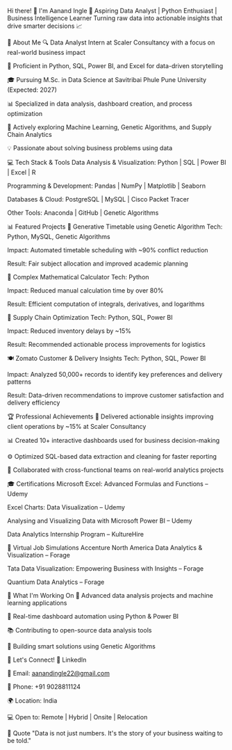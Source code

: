 Hi there! 👋 I'm Aanand Ingle
🚀 Aspiring Data Analyst | Python Enthusiast | Business Intelligence Learner
Turning raw data into actionable insights that drive smarter decisions 📈

🎯 About Me
🔍 Data Analyst Intern at Scaler Consultancy with a focus on real-world business impact

💼 Proficient in Python, SQL, Power BI, and Excel for data-driven storytelling

🎓 Pursuing M.Sc. in Data Science at Savitribai Phule Pune University (Expected: 2027)

📊 Specialized in data analysis, dashboard creation, and process optimization

🌱 Actively exploring Machine Learning, Genetic Algorithms, and Supply Chain Analytics

💡 Passionate about solving business problems using data

💻 Tech Stack & Tools
Data Analysis & Visualization:
Python | SQL | Power BI | Excel | R

Programming & Development:
Pandas | NumPy | Matplotlib | Seaborn

Databases & Cloud:
PostgreSQL | MySQL | Cisco Packet Tracer

Other Tools:
Anaconda | GitHub | Genetic Algorithms

📊 Featured Projects
📅 Generative Timetable using Genetic Algorithm
Tech: Python, MySQL, Genetic Algorithms

Impact: Automated timetable scheduling with ~90% conflict reduction

Result: Fair subject allocation and improved academic planning

🔢 Complex Mathematical Calculator
Tech: Python

Impact: Reduced manual calculation time by over 80%

Result: Efficient computation of integrals, derivatives, and logarithms

🚚 Supply Chain Optimization
Tech: Python, SQL, Power BI

Impact: Reduced inventory delays by ~15%

Result: Recommended actionable process improvements for logistics

🍽️ Zomato Customer & Delivery Insights
Tech: Python, SQL, Power BI

Impact: Analyzed 50,000+ records to identify key preferences and delivery patterns

Result: Data-driven recommendations to improve customer satisfaction and delivery efficiency

🏆 Professional Achievements
🎯 Delivered actionable insights improving client operations by ~15% at Scaler Consultancy

📊 Created 10+ interactive dashboards used for business decision-making

⚙️ Optimized SQL-based data extraction and cleaning for faster reporting

👥 Collaborated with cross-functional teams on real-world analytics projects

🎓 Certifications
Microsoft Excel: Advanced Formulas and Functions – Udemy

Excel Charts: Data Visualization – Udemy

Analysing and Visualizing Data with Microsoft Power BI – Udemy

Data Analytics Internship Program – KultureHire

💼 Virtual Job Simulations
Accenture North America Data Analytics & Visualization – Forage

Tata Data Visualization: Empowering Business with Insights – Forage

Quantium Data Analytics – Forage

🚀 What I'm Working On
🔬 Advanced data analysis projects and machine learning applications

🚀 Real-time dashboard automation using Python & Power BI

📚 Contributing to open-source data analysis tools

🧠 Building smart solutions using Genetic Algorithms

🤝 Let's Connect!
💼 LinkedIn

📧 Email: aanandingle22@gmail.com

📱 Phone: +91 9028811124

🌍 Location: India

💻 Open to: Remote | Hybrid | Onsite | Relocation

💭 Quote
"Data is not just numbers. It's the story of your business waiting to be told."
